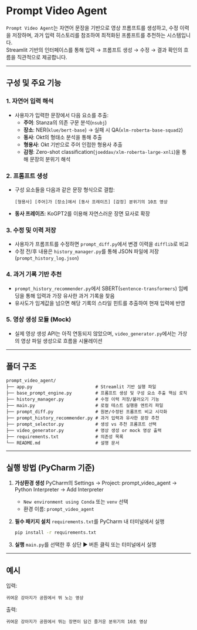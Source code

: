 # Prompt Video Agent

`Prompt Video Agent`는 자연어 문장을 기반으로 영상 프롬프트를 생성하고, 수정 이력을 저장하며, 과거 입력 히스토리를 참조하여 최적화된 프롬프트를 추천하는 시스템입니다.  
Streamlit 기반의 인터페이스를 통해 입력 → 프롬프트 생성 → 수정 → 결과 확인의 흐름을 직관적으로 제공합니다.

---

## 구성 및 주요 기능

### 1. 자연어 입력 해석
- 사용자가 입력한 문장에서 다음 요소를 추출:
  - **주어**: Stanza의 의존 구문 분석(`nsubj`)
  - **장소**: NER(`klue/bert-base`) → 실패 시 QA(`xlm-roberta-base-squad2`)
  - **동사**: Okt의 형태소 분석을 통해 추출
  - **형용사**: Okt 기반으로 주어 인접한 형용사 추출
  - **감정**: Zero-shot classification(`joeddav/xlm-roberta-large-xnli`)을 통해 문장의 분위기 해석

### 2. 프롬프트 생성
- 구성 요소들을 다음과 같은 문장 형식으로 결합:
  ```
  [형용사] [주어]가 [장소]에서 [동사 프레이즈] [감정] 분위기의 10초 영상
  ```
- **동사 프레이즈**: KoGPT2를 이용해 자연스러운 장면 묘사로 확장

### 3. 수정 및 이력 저장
- 사용자가 프롬프트를 수정하면 `prompt_diff.py`에서 변경 이력을 `difflib`로 비교
- 수정 전/후 내용은 `history_manager.py`를 통해 JSON 파일에 저장 (`prompt_history_log.json`)

### 4. 과거 기록 기반 추천
- `prompt_history_recommender.py`에서 SBERT(`sentence-transformers`) 임베딩을 통해 입력과 가장 유사한 과거 기록을 찾음
- 유사도가 임계값을 넘으면 해당 기록의 스타일 힌트를 추출하여 현재 입력에 반영

### 5. 영상 생성 모듈 (Mock)
- 실제 영상 생성 API는 아직 연동되지 않았으며, `video_generator.py`에서는 가상의 영상 파일 생성으로 흐름을 시뮬레이션

---

## 폴더 구조

```
prompt_video_agent/
├── app.py                        # Streamlit 기반 실행 파일
├── base_prompt_engine.py         # 프롬프트 생성 및 구성 요소 추출 핵심 로직
├── history_manager.py            # 수정 이력 저장/불러오기 기능
├── main.py                       # 로컬 테스트 실행용 엔트리 파일
├── prompt_diff.py                # 원본/수정된 프롬프트 비교 시각화
├── prompt_history_recommender.py # 과거 입력과 유사한 문장 추천
├── prompt_selector.py            # 생성 vs 추천 프롬프트 선택
├── video_generator.py            # 영상 생성 or mock 영상 출력
├── requirements.txt              # 의존성 목록
└── README.md                     # 설명 문서
```

---

## 실행 방법 (PyCharm 기준)

1. **가상환경 생성**
   PyCharm의 Settings → Project: prompt_video_agent → Python Interpreter → Add Interpreter
   - `New environment using Conda` 또는 `venv` 선택
   - 환경 이름: `prompt_video_agent`

2. **필수 패키지 설치**
   `requirements.txt`를 PyCharm 내 터미널에서 실행
   ```bash
   pip install -r requirements.txt
   ```

3. **실행**
   `main.py`를 선택한 후 상단 ▶ 버튼 클릭 또는 터미널에서 실행

---

## 예시

입력:
```
귀여운 강아지가 공원에서 뛰 노는 영상
```

출력:
```
귀여운 강아지가 공원에서 뛰는 장면이 담긴 즐거운 분위기의 10초 영상
```
